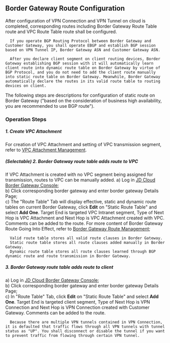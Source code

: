 ## Border Gateway Route Configuration
After configuration of VPN Connection and VPN Tunnel on cloud is completed, corresponding routes including Border Gateway Route Table route and VPC Route Table route shall be configured.

```
  If you operate BGP Routing Protocol between Border Gateway and Customer Gateway, you shall operate EBGP and establish BGP session based on VPN Tunnel IP, Border Gateway ASN and Customer Gateway ASN.

  After you declare client segment on client routing devices, Border Gateway establishing BGP session with it will automatically learn client route into dynamic route table on Border Gateway by virtue of BGP Protocol, and you do not need to add the client route manually into static route table on Border Gateway. Meanwhile, Border Gateway automatically declare the routes in its valid route table to routing devices on client.
```

The following steps are descriptions for configuration of static route on Border Gateway ("based on the consideration of business high availability, you are recommended to use BGP route").

### Operation Steps
##### 1. Create VPC Attachment
For creation of VPC Attachment and setting of VPC transmission segment, refer to [VPC Attachment Management](../../Operation-Guide/Border-Gateway-Management/VPC-Attachment-Configuration.md).

##### (Selectable) 2. Border Gateway route table adds route to VPC
If VPC Attachment is created with no VPC segment being assigned for transmission, routes to VPC can be manually added.
a) Log in [JD Cloud Border Gateway Console](https://cns-console.jdcloud.com/host/borderGateway/list);  </br>
b) Click corresponding border gateway and enter border gateway Details Page;</br>
c) The "Route Table" Tab will display effective, static and dynamic route tables on current Border Gateway, click **Edit** on "Static Route Table" and select **Add One**. Target End is targeted VPC Intranet segment, Type of Next Hop is VPC Attachment and Next Hop is VPC Attachment created with VPC. Comments can be added to the route. For more content of Border Gateway Route Going Into Effect, refer to [Border Gateway Route Management](https://docs.jdcloud.com/en/direct-connection/border-gateway-features);

```
  Valid route table stores all valid route clauses in Border Gateway.
  Static route table stores all route clauses added manually in Border Gateway.
  Dynamic route table stores all route clauses learned through BGP dynamic route and route transmission in Border Gateway.
```

##### 3. Border Gateway route table adds route to client
a) Log in [JD Cloud Border Gateway Console](https://cns-console.jdcloud.com/host/borderGateway/list);  </br>
b) Click corresponding border gateway and enter border gateway Details Page;</br>
c) In "Route Table" Tab, click **Edit** on "Static Route Table" and select **Add One**. Target End is targeted client segment, Type of Next Hop is VPN Connection and Next Hop is VPN Connection created with Customer Gateway. Comments can be added to the route.

```
  Because there are multiple VPN tunnels contained in VPN Connection, it is defaulted that traffic flows through all VPN tunnels with tunnel status as "UP". You shall disconnect or disable the tunnel if you want to prevent traffic from flowing through certain VPN tunnel.
```
